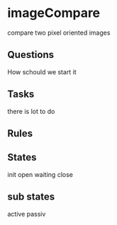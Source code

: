 # imageCompare
compare two pixel oriented images
## Questions
How schould we start it
## Tasks
there is lot to do
## Rules

## States
init
open
waiting
close

## sub states
active
passiv
